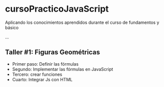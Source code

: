 # cursoPracticoJavaScript
Aplicando los conocimientos aprendidos durante el curso de fundamentos y básico

...

## Taller #1: Figuras Geométricas

- Primer paso: Definir las fórmulas
- Segundo: Implementar las fórmulas en JavaScript
- Tercero: crear funciones
- Cuarto: Integrar Js con HTML